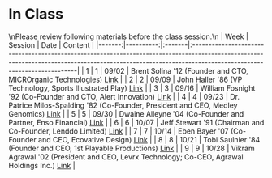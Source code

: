 In Class
============================

\nPlease review following materials before the class session.\n
|   Week |   Session | Date   | Content                                                                                                                                                                                                |
|-------:|----------:|:-------|:-------------------------------------------------------------------------------------------------------------------------------------------------------------------------------------------------------|
|      1 |         1 | 09/02  | Brent Solina '12 (Founder and CTO, MICROrganic Technologies) [Link](https://www.screencast.com/users/reardk/folders/Camtasia%20Studio/media/5dcc6727-7d57-4c58-a5d2-14967aa0d4eb)                      |
|      2 |         2 | 09/09  | John Haller '86 (VP Technology, Sports Illustrated Play) [Link](https://www.screencast.com/t/yMlFUj5wN)                                                                                                |
|      3 |         3 | 09/16  | William Fosnight '92 (Co-Founder and CTO, Alert Innovation) [Link](https://www.screencast.com/t/FTUg66qq8)                                                                                             |
|      4 |         4 | 09/23  | Dr. Patrice Milos-Spalding '82 (Co-Founder, President and CEO, Medley Genomics) [Link](https://www.screencast.com/t/yffj37mW)                                                                          |
|      5 |         5 | 09/30  | Dwaine Alleyne '04 (Co-Founder and Partner, Enso Financial) [Link](https://www.screencast.com/t/7bSBMcLim)                                                                                             |
|      6 |         6 | 10/07  | Jeff Stewart '91 (Chairman and Co-Founder, Lenddo Limited) [Link](https://www.screencast.com/t/q0B6a5lcnyNG)                                                                                           |
|      7 |         7 | 10/14  | Eben Bayer '07 (Co-Founder and CEO, Ecovative Design) [Link](https://www.screencast.com/t/qIRq9ZLB4d35)                                                                                                |
|      8 |         8 | 10/21  | Tobi Saulnier '84 (Founder and CEO, 1st Playable Productions) [Link](https://www.screencast.com/t/x8JJQOrFbFGg)                                                                                        |
|      9 |         9 | 10/28  | Vikram Agrawal '02 (President and CEO, Levrx Technology; Co-CEO, Agrawal Holdings Inc.) [Link](https://rensselaer.webex.com/webappng/sites/rensselaer/recording/play/7d59afe52f2645e4ade2c585cc9f48d6) |